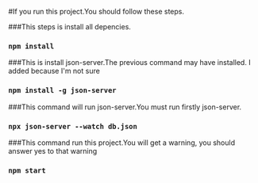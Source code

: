 #If you run this project.You should follow these steps.


###This steps is install all depencies.

### `npm install`

###This is install json-server.The previous command may have installed. I added because I'm not sure

### `npm install -g json-server`



###This command will run json-server.You must run firstly json-server.

### `npx json-server --watch db.json`


###This command run this project.You will get a warning, you should answer yes to that warning

### `npm start`



